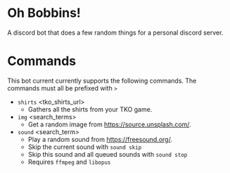# Oh Bobbins!
A discord bot that does a few random things for a personal discord server.

# Commands
This bot current currently supports the following commands. The commands must all be prefixed with `>`

- `shirts` <tko_shirts_url>
    - Gathers all the shirts from your TKO game.
- `img` <search_terms>
    - Get a random image from https://source.unsplash.com/.
- `sound` <search_term>
    - Play a random sound from https://freesound.org/.
    - Skip the current sound with `sound skip`
    - Skip this sound and all queued sounds with `sound stop`
    - Requires `ffmpeg` and `libopus`
